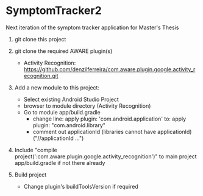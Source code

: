 # SymptomTracker2
Next iteration of the symptom tracker application for Master's Thesis

1) git clone this project

2) git clone the required AWARE plugin(s)</br>
    - Activity Recognition: https://github.com/denzilferreira/com.aware.plugin.google.activity_recognition.git</br>

3) Add a new module to this project:</br>
    - Select existing Android Studio Project</br>
    - browser to module directory (Activity Recognition)</br>
    - Go to module app/build.gradle</br>
        - change line: apply plugin: 'com.android.application' to: apply plugin: "com.android.library"</br>
        - comment out applicationId (libraries cannot have applicationId) ("//applicationId ...")</br>

4) Include "compile project(':com.aware.plugin.google.activity_recognition')" to main project app/build.gradle if not there already</br>

5) Build project</br>
    - Change plugin's buildToolsVersion if required</br>
